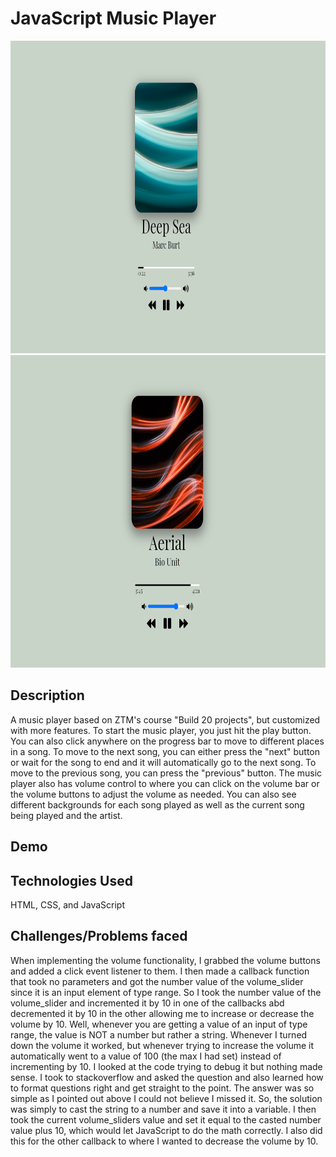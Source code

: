 # JavaScript Music Player
<img src="/snippet1.png" raw="true" width="700px" height="500px" alt="music player image">
<img src="/snippet2.png" raw="true" width="700px" height="500px" alt="music player image">

## Description
A music player based on ZTM's course "Build 20 projects", but customized with more features. To start the music player, you just hit the play button. You can also click anywhere 
on the progress bar to move to different places in a song. To move to the next song, you can either press the "next" button
or wait for the song to end and it will automatically go to the next song. To move to the previous song, you can press the "previous" button.
The music player also has volume control to where you can click on the volume bar or the volume buttons to adjust the volume as needed.
You can also see different backgrounds for each song played as well as the current song being played and the artist. 

## Demo


## Technologies Used
HTML, CSS, and JavaScript


## Challenges/Problems faced
When implementing the volume functionality, I grabbed the volume buttons and added a click event listener to them. I then made a callback function
that took no parameters and got the number value of the volume_slider since it is an input element of type range. So I took the number value of the volume_slider
and incremented it by 10 in one of the callbacks abd decremented it by 10 in the other allowing me to increase or decrease the volume by 10. Well, whenever you 
are getting a value of an input of type range, the value is NOT a number but rather a string. Whenever I turned down the volume it worked, but whenever trying to 
increase the volume it automatically went to a value of 100 (the max I had set) instead of incrementing by 10. I looked at the code trying to debug it but nothing
made sense. I took to stackoverflow and asked the question and also learned how to format questions right and get straight to the point. The answer was so simple
as I pointed out above I could not believe I missed it. So, the solution was simply to cast the string to a number and save it into a variable. I then took the current
volume_sliders value and set it equal to the casted number value plus 10, which would let JavaScript to do the math correctly. I also did this for the other callback
to where I wanted to decrease the volume by 10. 
